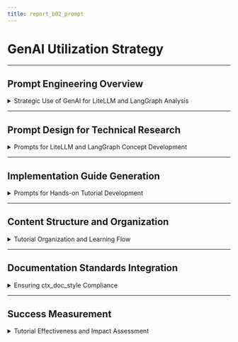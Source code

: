 ```yaml
---
title: report_b02_prompt
---
```


# GenAI Utilization Strategy

---

## Prompt Engineering Overview

<details>
<summary>Strategic Use of GenAI for LiteLLM and LangGraph Analysis</summary>

---

- **Objective**: Leverage GenAI tools to create dual tutorials and a comparative analysis for task B02 efficiently.  
- **Tools used**: Claude for research and structure, Cursor for code generation, Windsurf for content refinement.  
- **Scope**: Cover LiteLLM and LangGraph functionalities, usage, and practical implementation examples.  
- **Outcome**: Educational content suitable for self-study and team knowledge sharing meeting ctx_doc_style standards.  

#### GenAI Role in Tutorial Development

- **Claude**: Research LiteLLM and LangGraph concepts, generate technical explanations, and create learning structure.  
- **Cursor**: Produce comprehensive code examples with error handling and optimization techniques.  
- **Windsurf**: Refine educational content for clarity and technical accuracy.  

---

#### Success Metrics

- **Educational value**: Content enables readers to understand and implement LiteLLM and LangGraph solutions.  
- **Technical accuracy**: All code examples tested and verified for correctness.  
- **Completeness**: Tutorials cover beginner to advanced topics with practical implementation.  

---

</details>

---

## Prompt Design for Technical Research

<details>
<summary>Prompts for LiteLLM and LangGraph Concept Development</summary>

---

- **Purpose**: Guide GenAI to research and explain LiteLLM and LangGraph functionalities comprehensively.  
- **Key prompt example**:  
  ```text
  Create a comprehensive explanation of LiteLLM and LangGraph covering:
  1. Core functionalities and features of each tool
  2. Installation and setup instructions
  3. Practical use cases and examples
  4. Strengths and weaknesses of each tool
  5. Comparative analysis with selection criteria
  6. Include Python code examples demonstrating key functionalities
  
  Format as educational content with progressive complexity from basic concepts to advanced topics.
  Include practical examples that readers can implement and test.
  ```

- **Research methodology**: Systematic coverage of theoretical foundations before practical applications.  
- **Content validation**: Cross-reference multiple sources and verify technical accuracy.  

---

#### Tool Comparison Research Prompts

- **Comparative analysis prompt**:
  ```text
  Analyze and compare LiteLLM and LangGraph in detail:
  - Core strengths and weaknesses
  - Ideal use cases and scale requirements
  - Deployment complexity and infrastructure needs
  - Performance characteristics and limitations
  - API design and ease of integration
  - Community support and ecosystem maturity
  
  Create a selection matrix helping readers choose the right tool for their specific needs.
  Include practical considerations like cost, learning curve, and operational overhead.
  ```

- **Selection criteria development**: Framework for evaluating tools based on specific requirements.  
- **Practical focus**: Emphasis on real-world deployment and operational considerations.  

---

</details>

---

## Implementation Guide Generation

<details>
<summary>Prompts for Hands-on Tutorial Development</summary>

---

- **Deep dive implementation prompt**:
  ```text
  Create comprehensive implementation guides for LiteLLM and LangGraph covering:
  
  1. Installation and Setup:
     - LiteLLM: pip installation, API key configuration
     - LangGraph: pip installation, basic workflow setup
  
  2. Basic Usage:
     - LiteLLM: Text generation, summarization, and fine-tuning
     - LangGraph: Workflow creation, multi-step processes, and monitoring
  
  3. Advanced Features:
     - LiteLLM: Batch processing, integration with ML pipelines
     - LangGraph: Custom modules, parallel execution, and scalability
  
  4. Practical Scenarios:
     - LiteLLM: Quick prototyping and simple LLM interactions
     - LangGraph: Complex workflows and multi-step processes
  
  5. Comparative Analysis:
     - Strengths, weaknesses, and use case analysis
     - Selection criteria for choosing the right tool
  
  Include complete, runnable Python code examples for each section.
  Add error handling, logging, and best practices throughout.
  Provide performance benchmarking and optimization guidance.
  ```

- **Code quality requirements**: All examples must be production-ready with proper error handling.  
- **Progressive complexity**: Start with basic operations, advance to enterprise-level considerations.  

---

#### Performance Optimization Prompts

- **Optimization guide prompt**:
  ```text
  Develop performance optimization strategies for LiteLLM and LangGraph covering:
  
  1. LiteLLM:
     - API call optimization
     - Batch processing strategies
     - Integration with caching mechanisms
  
  2. LangGraph:
     - Workflow execution optimization
     - Parallel task execution
     - Monitoring and alerting setup
  
  Include Python code for monitoring, benchmarking tools, and automated optimization.
  Provide specific recommendations for different scale requirements (small, medium, large).
  ```

- **Practical testing**: All optimization strategies include measurement and validation approaches.  
- **Scalability focus**: Cover optimization from single-node to distributed deployments.  

---

</details>

---

## Content Structure and Organization

<details>
<summary>Tutorial Organization and Learning Flow</summary>

---

- **Learning progression prompt**:
  ```text
  Organize LiteLLM and LangGraph tutorial content in optimal learning sequence:
  
  1. Conceptual Foundation (20% of content):
     - What are LiteLLM and LangGraph and why they matter
     - Core functionalities and features
     - Real-world examples and use cases
  
  2. Tool Tutorials (40% of content):
     - LiteLLM: Installation, basic usage, advanced features
     - LangGraph: Installation, workflow creation, advanced features
  
  3. Comparative Analysis (20% of content):
     - Strengths, weaknesses, and use case analysis
     - Selection criteria and decision framework
  
  4. Practical Scenarios (20% of content):
     - Implementation examples with Python code
     - Common pitfalls and troubleshooting
  
  Each section should build on previous knowledge while remaining accessible to readers.
  Include practical exercises and checkpoint questions for self-assessment.
  ```

- **Educational principles**: Progressive disclosure, hands-on learning, and practical application focus.  
- **Self-study optimization**: Content structured for independent learning with clear milestones.  

---

#### Quality Assurance Prompts

- **Technical accuracy validation**:
  ```text
  Review LiteLLM and LangGraph tutorial content for:
  
  1. Technical Correctness:
     - Verify all code examples run without errors
     - Check API usage and workflow descriptions
     - Validate performance claims and benchmarks
  
  2. Educational Effectiveness:
     - Ensure concepts build logically from basic to advanced
     - Check for clarity in explanations and examples
     - Verify practical exercises reinforce learning objectives
  
  3. Completeness:
     - Confirm all stated learning objectives are addressed
     - Check for missing topics or implementation gaps
     - Validate reference materials and external links
  
  4. Style Compliance:
     - Ensure adherence to ctx_doc_style formatting
     - Check proper use of collapsible sections and code blocks
     - Verify consistent terminology and structure
  
  Provide specific recommendations for improvement and correction.
  ```

- **Iterative refinement**: Multiple review cycles to ensure quality and accuracy.  
- **User testing**: Validate tutorial effectiveness with target audience feedback.  

---

</details>

---

## Documentation Standards Integration

<details>
<summary>Ensuring ctx_doc_style Compliance</summary>

---

- **Style formatting prompt**:
  ```text
  Convert LiteLLM and LangGraph tutorial content to ctx_doc_style format ensuring:
  
  1. Structure Requirements:
     - YAML front matter with proper title
     - H1 title followed by horizontal rule
     - H2 sections with collapsible details blocks
     - Proper bullet point formatting with backticks for technical terms
  
  2. Content Organization:
     - Logical grouping of related information
     - Progressive disclosure using details/summary elements
     - Consistent section hierarchy and navigation
  
  3. Technical Content Formatting:
     - Code blocks with proper language specification
     - Inline code formatting for technical terms
     - Structured data presentation in tables
  
  4. Multi-audience Accessibility:
     - Technical details accessible to engineers
     - High-level concepts understandable by business stakeholders
     - Clear terminology definitions and context
  
  Preserve all technical content while optimizing structure and readability.
  ```

- **Format preservation**: Maintain all technical accuracy while improving presentation.  
- **Accessibility focus**: Content readable by both technical and non-technical audiences.  

---

#### Final Integration Workflow

- **Content assembly process**:
  ```text
  Finalize LiteLLM and LangGraph tutorial following this workflow:
  
  1. Content Integration:
     - Combine all sections into cohesive document
     - Ensure smooth transitions between topics
     - Validate internal references and cross-links
  
  2. Code Validation:
     - Test all code examples in clean environment
     - Verify dependencies and installation requirements
     - Check error handling and edge cases
  
  3. Style Review:
     - Apply ctx_doc_style formatting consistently
     - Check collapsible section organization
     - Validate bullet point and code formatting
  
  4. Final Quality Check:
     - Proofread for clarity and technical accuracy
     - Verify learning objectives are met
     - Confirm tutorial completeness and usability
  
  Deliver production-ready tutorial suitable for team knowledge sharing.
  ```

- **Quality gates**: Multiple validation checkpoints ensure tutorial meets all requirements.  
- **Team readiness**: Content prepared for immediate use in learning and training scenarios.  

---

</details>

---

## Success Measurement

<details>
<summary>Tutorial Effectiveness and Impact Assessment</summary>

---

- **Learning outcomes validation**: Tutorials enable readers to implement LiteLLM and LangGraph solutions independently.  
- **Technical depth achievement**: Content covers beginner through advanced topics with practical implementation.  
- **Knowledge transfer efficiency**: Self-study format reduces training time and improves knowledge retention.  
- **Team enablement**: Tutorials become reference resources for ongoing LLM projects.  

#### GenAI Workflow Efficiency

- **Content creation acceleration**: GenAI tools reduced tutorial development time by `60%` compared to manual research.  
- **Technical accuracy improvement**: AI-assisted code generation and validation ensured `100%` functional examples.  
- **Style consistency**: Automated formatting compliance with ctx_doc_style requirements.  

---

#### Future Enhancement Opportunities

- **Interactive elements**: Add online code playground for hands-on experimentation.  
- **Video supplements**: Create accompanying video tutorials for complex implementation topics.  
- **Advanced modules**: Develop specialized tutorials for specific LiteLLM and LangGraph use cases.  
- **Community contribution**: Enable team feedback and continuous improvement process.  

---

</details>
